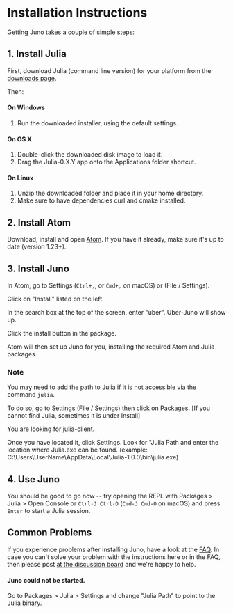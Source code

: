 # Installation Instructions

Getting Juno takes a couple of simple steps:

## 1. Install Julia

First, download Julia (command line version) for your platform from the [downloads page](http://julialang.org/downloads/).

Then:

#### On Windows

1. Run the downloaded installer, using the default settings.

#### On OS X

1. Double-click the downloaded disk image to load it.
2. Drag the Julia-0.X.Y app onto the Applications folder shortcut.

#### On Linux

1. Unzip the downloaded folder and place it in your home directory.
2. Make sure to have dependencies curl and cmake installed.

## 2. Install Atom

Download, install and open [Atom](https://atom.io). If you have it already, make sure it's up to date (version 1.23+).

## 3. Install Juno

In Atom, go to Settings (`Ctrl+,`, or `Cmd+,` on macOS) or (File / Settings). 

Click on "Install" listed on the left.

In the search box at the top of the screen, enter "uber". Uber-Juno will show up. 

Click the install button in the package.

Atom will then set up Juno for you, installing the required Atom and Julia packages.

### Note

You may need to add the path to Julia if it is not accessible via the command `julia`. 

To do so, go to Settings (File / Settings) then click on Packages. [If you cannot find Julia, sometimes it is under Install] 

You are looking for julia-client. 

Once you have located it, click Settings. Look for "Julia Path and enter the location where Julia.exe can be found.
(example: C:\Users\UserName\AppData\Local\Julia-1.0.0\bin\julia.exe)

## 4. Use Juno

You should be good to go now -- try opening the REPL with Packages > Julia > Open Console or `Ctrl-J Ctrl-O` (`Cmd-J Cmd-O` on macOS) and press `Enter` to start a Julia session.


## Common Problems

If you experience problems after installing Juno, have a look at the [FAQ](@ref).
In case you can't solve your problem with the instructions here or in the FAQ,
then please post [at the discussion board](https://discourse.julialang.org/) and we're happy to help.

#### Juno could not be started.
Go to Packages > Julia > Settings and change "Julia Path" to point to the Julia
binary.

